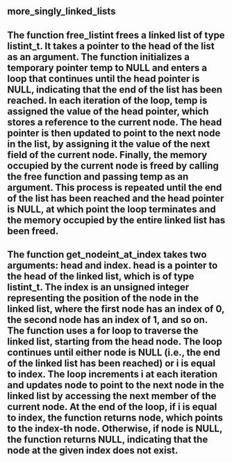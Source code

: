 **more_singly_linked_lists**
----------------------------------------------------------------------------------------------------------------------------------------------------------
## The function free_listint frees a linked list of type listint_t. It takes a pointer to the head of the list as an argument. The function initializes a temporary pointer temp to NULL and enters a loop that continues until the head pointer is NULL, indicating that the end of the list has been reached. In each iteration of the loop, temp is assigned the value of the head pointer, which stores a reference to the current node. The head pointer is then updated to point to the next node in the list, by assigning it the value of the next field of the current node. Finally, the memory occupied by the current node is freed by calling the free function and passing temp as an argument. This process is repeated until the end of the list has been reached and the head pointer is NULL, at which point the loop terminates and the memory occupied by the entire linked list has been freed.

## The function get_nodeint_at_index takes two arguments: head and index. head is a pointer to the head of the linked list, which is of type listint_t. The index is an unsigned integer representing the position of the node in the linked list, where the first node has an index of 0, the second node has an index of 1, and so on. The function uses a for loop to traverse the linked list, starting from the head node. The loop continues until either node is NULL (i.e., the end of the linked list has been reached) or i is equal to index. The loop increments i at each iteration and updates node to point to the next node in the linked list by accessing the next member of the current node. At the end of the loop, if i is equal to index, the function returns node, which points to the index-th node. Otherwise, if node is NULL, the function returns NULL, indicating that the node at the given index does not exist.
